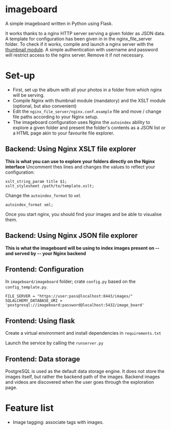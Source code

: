 # imageboard

A simple imageboard written in Python using Flask. 

It works thanks to a nginx HTTP server serving a given folder as JSON data. A template for configuration has been given in in the nginx_file_server folder.
To check if it works, compile and launch a nginx server with the [thumbnail module](https://nginx.org/en/docs/http/ngx_http_image_filter_module.html).
A simple authentication with username and password will restrict access to the nginx server. Remove it if not necessary.

# Set-up

- First, set up the album with all your photos in a folder from which nginx will be serving.
- Compile Nginx with thumbnail module (mandatory) and  the XSLT module (optional, but also convenient)
- Edit the `nginx_file_server/nginx.conf.example` file and move / change file paths according to your Nginx setup.
- The imageboard configuration uses Nginx the `autoindex` ability to explore a given folder and present the folder's
  contents as a JSON list or a HTML page akin to your favourite file explorer.

## Backend: Using Nginx XSLT file explorer
**This is what you can use to explore your folders directly on the Nginx interface**
Uncomment thes lines and changes the values to reflect your configuration:
```buildoutcfg
xslt_string_param title $1;
xslt_stylesheet /path/to/template.xslt;
```
Change the `autoindex_format` to `xml`
```buildoutcfg
autoindex_format xml;
```

Once you start nginx, you should find your images and be able to visualise them.

## Backend: Using Nginx JSON file explorer
**This is what the imageboard will be using to index images present on -- and served by -- your Nginx backend**

## Frontend: Configuration
In `imageboard/imageboard` folder; crate `config.py` based on the `config_template.py`.

```
FILE_SERVER = "https://user:pass@localhost:8443/images/"
SQLALCHEMY_DATABASE_URI = 'postgresql://imageboard:password@localhost:5432/image_board'
```

## Frontend: Using flask

Create a virtual environment and install dependencies in `requirements.txt`

Launch the service by calling the `runserver.py`

## Frontend: Data storage

PostgreSQL is used as the default data storage engine. It does not store the images itself, but
rather the backend path of the images. Backend images and videos are discovered when the user 
goes through the exploration page.

# Feature list
- Image tagging: associate tags with images.
